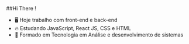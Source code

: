 ##Hi There !

- 🖥️ Hoje trabalho com front-end e back-end
- 🔥 Estudando JavaScript, React JS, CSS e HTML
- 🏫 Formado em Tecnologia em Análise e desenvolvimento de sistemas
